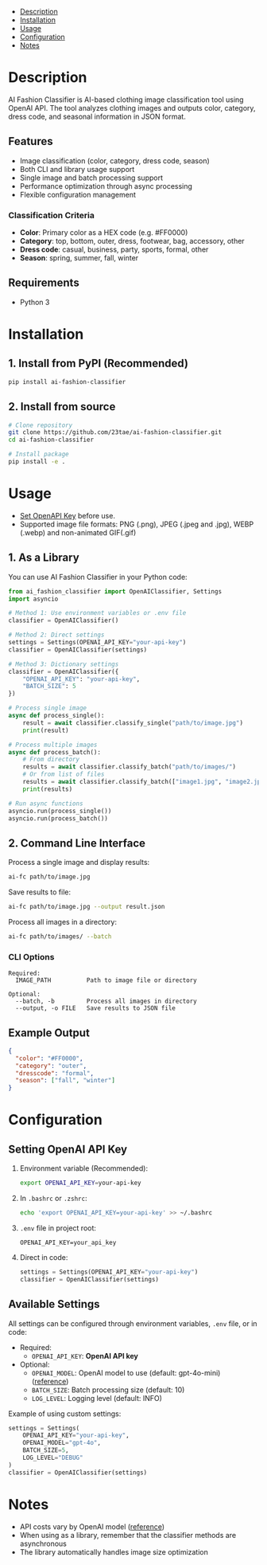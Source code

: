 - [Description](#description)
- [Installation](#installation)
- [Usage](#usage)
- [Configuration](#configuration)
- [Notes](#notes)

# Description

AI Fashion Classifier is AI-based clothing image classification tool using OpenAI API. The tool analyzes clothing images and outputs color, category, dress code, and seasonal information in JSON format.

## Features

- Image classification (color, category, dress code, season)
- Both CLI and library usage support
- Single image and batch processing support
- Performance optimization through async processing
- Flexible configuration management

### Classification Criteria

- **Color**: Primary color as a HEX code (e.g. #FF0000)
- **Category**: top, bottom, outer, dress, footwear, bag, accessory, other
- **Dress code**: casual, business, party, sports, formal, other
- **Season**: spring, summer, fall, winter

## Requirements

- Python 3

# Installation

## 1. Install from PyPI (Recommended)

```bash
pip install ai-fashion-classifier
```

## 2. Install from source

```bash
# Clone repository
git clone https://github.com/23tae/ai-fashion-classifier.git
cd ai-fashion-classifier

# Install package
pip install -e .
```

# Usage

- [Set OpenAPI Key](#setting-openai-api-key) before use.
- Supported image file formats: PNG (.png), JPEG (.jpeg and .jpg), WEBP (.webp) and non-animated GIF(.gif)

## 1. As a Library

You can use AI Fashion Classifier in your Python code:

```python
from ai_fashion_classifier import OpenAIClassifier, Settings
import asyncio

# Method 1: Use environment variables or .env file
classifier = OpenAIClassifier()

# Method 2: Direct settings
settings = Settings(OPENAI_API_KEY="your-api-key")
classifier = OpenAIClassifier(settings)

# Method 3: Dictionary settings
classifier = OpenAIClassifier({
    "OPENAI_API_KEY": "your-api-key",
    "BATCH_SIZE": 5
})

# Process single image
async def process_single():
    result = await classifier.classify_single("path/to/image.jpg")
    print(result)

# Process multiple images
async def process_batch():
    # From directory
    results = await classifier.classify_batch("path/to/images/")
    # Or from list of files
    results = await classifier.classify_batch(["image1.jpg", "image2.jpg"])
    print(results)

# Run async functions
asyncio.run(process_single())
asyncio.run(process_batch())
```

## 2. Command Line Interface

Process a single image and display results:
```bash
ai-fc path/to/image.jpg
```

Save results to file:
```bash
ai-fc path/to/image.jpg --output result.json
```

Process all images in a directory:
```bash
ai-fc path/to/images/ --batch
```

### CLI Options

```
Required:
  IMAGE_PATH          Path to image file or directory

Optional:
  --batch, -b         Process all images in directory
  --output, -o FILE   Save results to JSON file
```

## Example Output

```json
{
  "color": "#FF0000",
  "category": "outer",
  "dresscode": "formal",
  "season": ["fall", "winter"]
}
```

# Configuration

## Setting OpenAI API Key

1. Environment variable (Recommended):
    ```bash
    export OPENAI_API_KEY=your-api-key
    ```

2. In `.bashrc` or `.zshrc`:
    ```bash
    echo 'export OPENAI_API_KEY=your-api-key' >> ~/.bashrc
    ```

3. `.env` file in project root:
    ```
    OPENAI_API_KEY=your_api_key
    ```

4. Direct in code:
    ```python
    settings = Settings(OPENAI_API_KEY="your-api-key")
    classifier = OpenAIClassifier(settings)
    ```

## Available Settings

All settings can be configured through environment variables, `.env` file, or in code:

- Required:
  - `OPENAI_API_KEY`: **OpenAI API key**
- Optional:
  - `OPENAI_MODEL`: OpenAI model to use (default: gpt-4o-mini) ([reference](https://platform.openai.com/docs/models))
  - `BATCH_SIZE`: Batch processing size (default: 10)
  - `LOG_LEVEL`: Logging level (default: INFO)

Example of using custom settings:
```python
settings = Settings(
    OPENAI_API_KEY="your-api-key",
    OPENAI_MODEL="gpt-4o",
    BATCH_SIZE=5,
    LOG_LEVEL="DEBUG"
)
classifier = OpenAIClassifier(settings)
```

# Notes

- API costs vary by OpenAI model ([reference](https://platform.openai.com/docs/pricing))
- When using as a library, remember that the classifier methods are asynchronous
- The library automatically handles image size optimization
